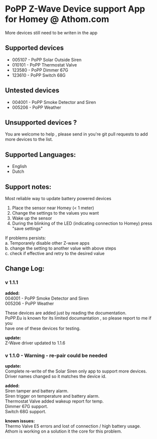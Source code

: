 # PoPP Z-Wave Device support App for Homey @ Athom.com    
More devices still need to be writen in the app    
    
## Supported devices    
* 005107 - PoPP Solar Outside Siren    
* 010101 - PoPP Thermostat Valve    
* 123580 - PoPP Dimmer 67G    
* 123610 - PoPP Switch 68G    
## Untested devices    
* 004001 - PoPP Smoke Detector and Siren  
* 005206 - PoPP Weather  
    
## Unsupported devices ?    
You are welcome to help , please send in you're git pull requests to add more devices to the list.    
    
## Supported Languages:    
* English    
* Dutch    
    
## Support notes:    
Most reliable way to update battery powered devices   
1. Place the sensor near Homey (< 1 meter)   
2. Change the settings to the values you want   
3. Wake up the sensor    
4. During the blinking of the LED (indicating connection to Homey) press "save settings"   

If problems persists:    
a. Temporarely disable other Z-wave apps   
b. change the setting to another value with above steps   
c. check if effective and retry to the desired value    

## Change Log:    

### v 1.1.1   
**added:**    
004001 - PoPP Smoke Detector and Siren  
005206 - PoPP Weather  
    
These devices are added just by reading the documentation.    
PoPP.Eu is known for its limited documantation , so please report to me if you    
have one of these devices for testing.  
    
**update:**    
Z-Wave driver updated to 1.1.6    
  
    
### v 1.1.0 - Warning - re-pair could be needed    
**update:**    
Complete re-write of the Solar Siren only app to support more devices. Driver names changed so it matches the device id.    
    
**added:**    
Siren tamper and battery alarm.    
Siren trigger on temperature and battery alarm.    
Thermostat Valve added wakeup report for temp.    
Dimmer 67G support.    
Switch 68G support.    
    
**known issues:**    
Thermo Valve E5 errors and lost of connection / high battery usage.    
Athom is working on a solution it the core for this problem.    




